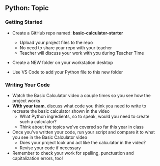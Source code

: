 ## Python: Topic

### Getting Started

- Create a GitHub repo named: **basic-calculator-starter**
    - Upload your project files to the repo
    - No need to share your repo with your teacher
    - Teacher will discuss your work with you during Teacher  Time

- Create a NEW folder on your workstation desktop
- Use VS Code to add your Python file to this new folder


### Writing Your Code

- Watch the Basic Calculator video a couple times so you see how the project works
- **With your team**, discuss what code you think you need to write to recreate the basic calculator shown in the video
  - What Python ingredients, so to speak, would you need to create such a calculator?
  - Think about the topics we've covered so far this year in class
- Once you've written your code, run your script and compare it to what you see in the Basic Calculator video
  - Does your project look and act like the calculator in the video?
  - Revise your code if necessary
- Remember to check your work for spelling, punctuation and capitalization errors, too!


